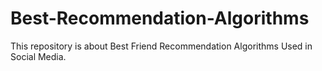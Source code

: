 # Best-Recommendation-Algorithms
This repository is about Best Friend Recommendation Algorithms Used in Social Media.
